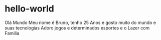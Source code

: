 # hello-world
Olá Mundo
Meu nome é Bruno, tenho 25 Anos e gosto muito do mundo e suas tecnologias
Adoro jogos e determinados esportes e o Lazer com Familia

